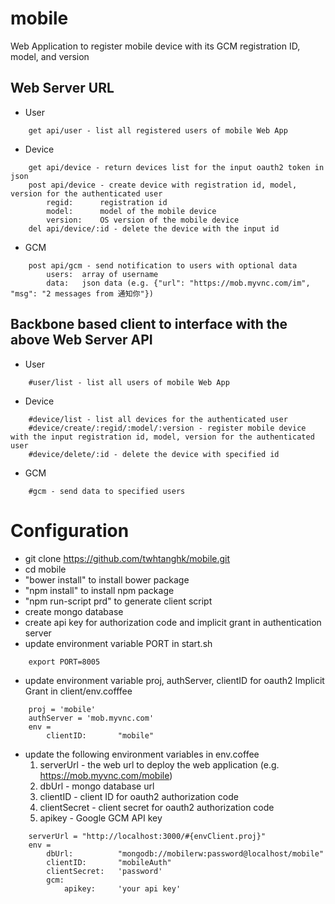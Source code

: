 mobile
======

Web Application to register mobile device with its GCM registration ID, model, and version

Web Server URL 
--------------
*	User
```
	get api/user - list all registered users of mobile Web App 
```

*   Device

```
    get api/device - return devices list for the input oauth2 token in json
    post api/device - create device with registration id, model, version for the authenticated user
    	regid:		registration id
    	model:		model of the mobile device
    	version:	OS version of the mobile device
    del	api/device/:id - delete the device with the input id 
```

*	GCM
```
	post api/gcm - send notification to users with optional data
		users:	array of username
		data:	json data (e.g. {"url": "https://mob.myvnc.com/im", "msg": "2 messages from 通知你"})
```

Backbone based client to interface with the above Web Server API
----------------------------------------------------------------
*	User
```
	#user/list - list all users of mobile Web App
```

*	Device
```
	#device/list - list all devices for the authenticated user
	#device/create/:regid/:model/:version - register mobile device with the input registration id, model, version for the authenticated user
	#device/delete/:id - delete the device with specified id
```

*	GCM
```
	#gcm - send data to specified users
```

Configuration
=============

*   git clone https://github.com/twhtanghk/mobile.git
*   cd mobile
*   "bower install" to install bower package
*   "npm install" to install npm package
*	"npm run-script prd" to generate client script
*	create mongo database
*	create api key for authorization code and implicit grant in authentication server
*	update environment variable PORT in start.sh
    
```
    export PORT=8005
```

*   update environment variable proj, authServer, clientID for oauth2 Implicit Grant in client/env.cofffee

```
    proj = 'mobile'
	authServer = 'mob.myvnc.com'
	env =
		clientID:		"mobile"
```

*	update the following environment variables in env.coffee
	1. serverUrl - the web url to deploy the web application (e.g. https://mob.myvnc.com/mobile)
	2. dbUrl - mongo database url
	3. clientID - client ID for oauth2 authorization code
	4. clientSecret - client secret for oauth2 authorization code
	5. apikey - Google GCM API key

```
	serverUrl =	"http://localhost:3000/#{envClient.proj}"
	env =
		dbUrl:			"mongodb://mobilerw:password@localhost/mobile"
		clientID:		"mobileAuth"
		clientSecret:	'password'	
		gcm:
			apikey:		'your api key'
```